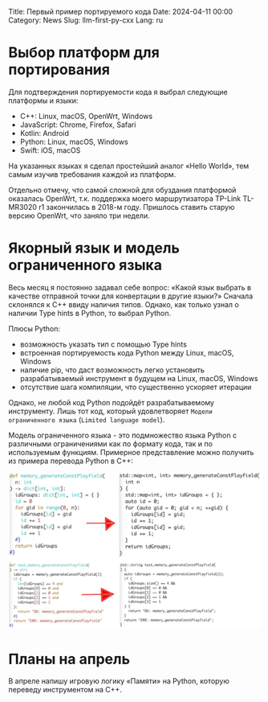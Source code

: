 Title: Первый пример портируемого кода
Date: 2024-04-11 00:00
Category: News
Slug: llm-first-py-cxx
Lang: ru

# Выбор платформ для портирования

Для подтверждения портируемости кода я выбрал следующие платформы и языки:

* C++: Linux, macOS, OpenWrt, Windows
* JavaScript: Chrome, Firefox, Safari
* Kotlin: Android
* Python: Linux, macOS, Windows
* Swift: iOS, macOS

На указанных языках я сделал простейший аналог «Hello World», тем самым изучив требования каждой из платформ.

Отдельно отмечу, что самой сложной для обуздания платформой оказалась OpenWrt, т.к. поддержка моего маршрутизатора TP-Link TL-MR3020 r1 закончилась в 2018-м году. Пришлось ставить старую версию OpenWrt, что заняло три недели.

# Якорный язык и модель ограниченного языка

Весь месяц я постоянно задавал себе вопрос: «Какой язык выбрать в качестве отправной точки для конвертации в другие языки?» Сначала склонялся к C++ ввиду наличия типов. Однако, как только узнал о наличии Type hints в Python, то выбрал Python.

Плюсы Python:
* возможность указать тип с помощью Type hints
* встроенная портируемость кода Python между Linux, macOS, Windows
* наличие pip, что даст возможность легко установить разрабатываемый инструмент в будущем на Linux, macOS, Windows
* отсутствие шага компиляции, что существенно ускоряет итерации

Однако, не любой код Python подойдёт разрабатываемому инструменту. Лишь тот код, который удовлетворяет `Модели ограниченного языка` (`Limited language model`).

Модель ограниченного языка - это подмножество языка Python с различными ограничениями как по формату кода, так и по используемым функциям. Примерное представление можно получить из примера перевода Python в C++:

![Пример перевода Python в C++][pycxx]

# Планы на апрель

В апреле напишу игровую логику «Памяти» на Python, которую переведу инструментом на C++.

[pycxx]: ../../images/2024_llm-first-py-cxx.jpg
